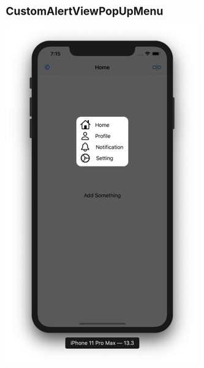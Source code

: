 # CustomAlertViewPopUpMenu

![](https://github.com/ram4ik/CustomAlertViewPopUpMenu/blob/master/CustomAlertViewPopUpMenu/Assets.xcassets/Screenshot%202020-01-04%20at%2019.15.51.imageset/Screenshot%202020-01-04%20at%2019.15.51.png)
